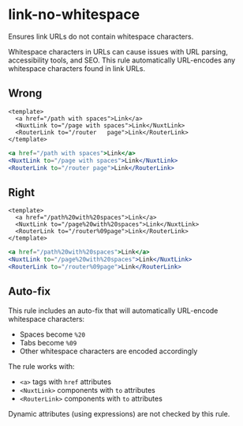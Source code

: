 # link-no-whitespace

Ensures link URLs do not contain whitespace characters.

Whitespace characters in URLs can cause issues with URL parsing, accessibility tools, and SEO. This rule automatically URL-encodes any whitespace characters found in link URLs.

## Wrong

```vue
<template>
  <a href="/path with spaces">Link</a>
  <NuxtLink to="/page with spaces">Link</NuxtLink>
  <RouterLink to="/router	page">Link</RouterLink>
</template>
```

```jsx
<a href="/path with spaces">Link</a>
<NuxtLink to="/page with spaces">Link</NuxtLink>
<RouterLink to="/router	page">Link</RouterLink>
```

## Right

```vue
<template>
  <a href="/path%20with%20spaces">Link</a>
  <NuxtLink to="/page%20with%20spaces">Link</NuxtLink>
  <RouterLink to="/router%09page">Link</RouterLink>
</template>
```

```jsx
<a href="/path%20with%20spaces">Link</a>
<NuxtLink to="/page%20with%20spaces">Link</NuxtLink>
<RouterLink to="/router%09page">Link</RouterLink>
```

## Auto-fix

This rule includes an auto-fix that will automatically URL-encode whitespace characters:
- Spaces become `%20`
- Tabs become `%09`
- Other whitespace characters are encoded accordingly

The rule works with:
- `<a>` tags with `href` attributes
- `<NuxtLink>` components with `to` attributes  
- `<RouterLink>` components with `to` attributes

Dynamic attributes (using expressions) are not checked by this rule.